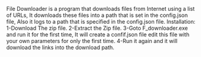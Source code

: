 File Downloader is a program that downloads files from Internet using a list of URLs,
It downloads these files into a path that is set in the config.json file, Also it logs to a path that is specified in the config.json file.
Installation:
1-Download The zip file.
2-Extract the Zip file.
3-Goto F_downloader.exe and run it for the first time, It will create a confif.json file edit this file with your own parameters for only the first time.
4-Run it again and it will download the links into the download path.
